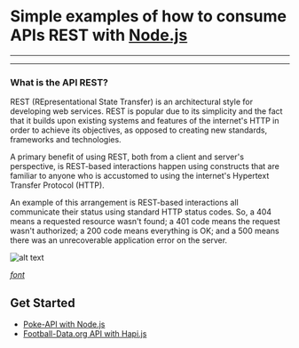 # Simple examples of how to consume APIs REST with [Node.js](https://nodejs.org/en/)

---
---

### What is the API REST?
  REST (REpresentational State Transfer) is an architectural style for developing web services. REST is popular due to its simplicity and the fact that it builds upon existing systems and features of the internet's HTTP in order to achieve its objectives, as opposed to creating new standards, frameworks and technologies.


A primary benefit of using REST, both from a client and server's perspective, is REST-based interactions happen using constructs that are familiar to anyone who is accustomed to using the internet's Hypertext Transfer Protocol (HTTP).



An example of this arrangement is REST-based interactions all communicate their status using standard HTTP status codes. So, a 404 means a requested resource wasn't found; a 401 code means the request wasn't authorized; a 200 code means everything is OK; and a 500 means there was an unrecoverable application error on the server.

![alt text](https://bs-uploads.toptal.io/blackfish-uploads/blog/post/seo/og_image_file/og_image/15921/secure-rest-api-in-nodejs-18f43b3033c239da5d2525cfd9fdc98f.png)

[*font*](https://goo.gl/YeqNGp)


## Get Started


- [Poke-API with Node.js](https://goo.gl/uzErMv)
- [Football-Data.org API with Hapi.js](https://goo.gl/Mb7iAK)
